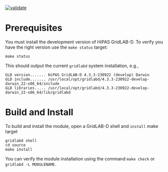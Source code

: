 [![validate](https://github.com/arras-energy/module_template/actions/workflows/validate.yml/badge.svg)](https://github.com/arras-energy/module_template/actions/workflows/validate.yml)

# Prerequisites

You must install the development version of HiPAS GridLAB-D. To verify you have the right version use the `make status` target:

~~~
make status
~~~

This should output the current `gridlabd` system installation, e.g.,

~~~
GLD version....... HiPAS GridLAB-D 4.3.3-230922 (develop) Darwin
GLD include....... /usr/local/opt/gridlabd/4.3.3-230922-develop-darwin_22-x86_64/include
GLD libraries..... /usr/local/opt/gridlabd/4.3.3-230922-develop-darwin_22-x86_64/lib/gridlabd
~~~

# Build and Install

To build and install the module, open a GridLAB-D shell and `install` make target

~~~
gridlabd shell
cd source
make install
~~~

You can verify the module installation using the command `make check` or `gridlabd -L MODULENAME`.
